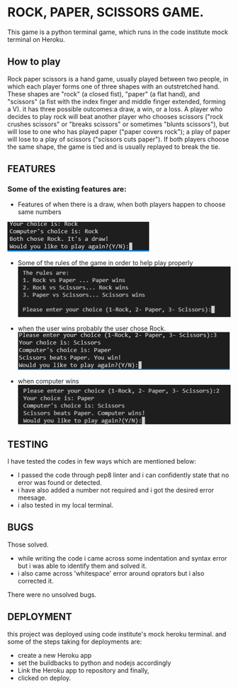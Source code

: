 # ROCK, PAPER, SCISSORS GAME.

This game is a python terminal game, which runs in the code institute mock 
terminal on Heroku.


## How to play


Rock paper scissors is a hand game, usually played between two people, in which 
each player forms one of three shapes with an outstretched hand. These shapes are 
"rock" (a closed fist), "paper" (a flat hand), and "scissors" 
(a fist with the index finger and middle finger extended, forming a V).
it has three possible outcomes:a draw, a win, or a loss. A player who decides to
play rock will beat another player who chooses scissors ("rock crushes scissors"
or "breaks scissors" or sometimes "blunts scissors"), but will lose to one who has 
played paper ("paper covers rock"); a play of paper will lose to a play of scissors
("scissors cuts paper"). If both players choose the same shape, the game is tied
and is usually replayed to break the tie.


## FEATURES
### Some of the existing features are:
* Features of when there is a draw, when both players happen to choose same numbers

![Draw.png](documents/Draw.png)

* Some of the rules of the game in order to help play properly
![Rules.png](documents/Rules.png)

* when the user wins probably the user chose Rock.
![Userwin.png](documents/userwin.png)

* when computer wins
![ComputerWins.png](documents/ComputerWins.png)


## TESTING
I have tested the codes in few ways which are mentioned below:
* I passed the code through pep8 linter and i can confidently state that no error 
was found or detected.
* i have also added a number not required and i got the desired error meesage.
* i also tested in my local terminal.

## BUGS
Those solved.
* while writing the code i came across some indentation and syntax error but 
i was able to identify them and solved it.
* i also came across 'whitespace' error around oprators but i also corrected it.

There were no unsolved bugs.

## DEPLOYMENT
 this project was deployed using code institute's mock heroku terminal. and 
 some of the steps taking for deployments are:
 * create a new Heroku app
 * set the buildbacks to python and nodejs accordingly
 * Link the Heroku app to repository and finally,
 * clicked on deploy.
